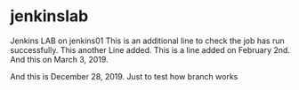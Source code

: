 # jenkinslab
Jenkins LAB on jenkins01
This is an additional line to check the job has run successfully.
This another Line added. 
This is a line added on February 2nd. 
And this on March 3, 2019.

And this is December 28, 2019. Just to test how branch works
